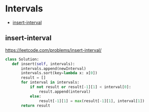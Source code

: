  # Intervals

+ [insert-interval](#insert-interval)

## insert-interval

 https://leetcode.com/problems/insert-interval/ 

 ```python
class Solution:
    def insert(self, intervals):
        intervals.append(newInterval)
        intervals.sort(key=lambda x: x[0])
        result = []
        for interval in intervals:
            if not result or result[-1][1] < interval[0]:
                result.append(interval)
            else:
                result[-1][1] = max(result[-1][1], interval[1])
        return result
 ```